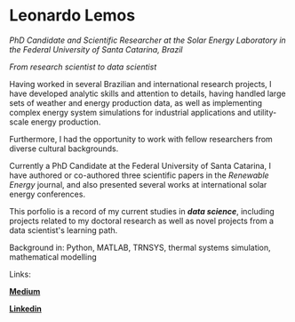 # Leonardo Lemos

*PhD Candidate and Scientific Researcher at the Solar Energy Laboratory in the Federal University of Santa Catarina, Brazil*

*From research scientist to data scientist*

Having worked in several Brazilian and international research projects, I have developed analytic skills and attention to details, having handled large sets of weather and energy production data, as well as implementing complex energy system simulations for industrial applications and utility-scale energy production. 

Furthermore, I had the opportunity to work with fellow researchers from diverse cultural backgrounds.

Currently a PhD Candidate at the Federal University of Santa Catarina, I have authored or co-authored three scientific papers in the *Renewable Energy* journal, and also presented several works at international solar energy conferences.

This porfolio is a record of my current studies in ***data science***, including projects related to my doctoral research as well as novel projects from a data scientist's learning path.

Background in: Python, MATLAB, TRNSYS, thermal systems simulation, mathematical modelling

Links:

**[Medium](https://medium.com/@leonardo.f.l.lemos)**

**[Linkedin](https://www.linkedin.com/in/leonardo-lacerda-lemos/)**

